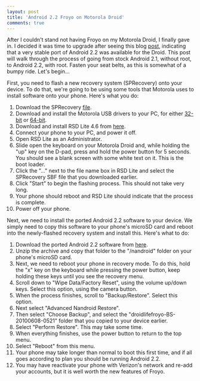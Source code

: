 ```yaml
---
layout: post
title: 'Android 2.2 Froyo on Motorola Droid'
comments: true
---
```

<p>After I couldn't stand not having Froyo on my Motorola Droid, I finally gave in. I decided it was time to upgrade after seeing this blog <a href="http://www.droid-life.com/2010/06/08/download-newer-motorola-droid-froyo-leak-frf57/" target="_blank">post</a>, indicating that a very stable port of Android 2.2 was available for the Droid. This post will walk through the process of going from stock Android 2.1, without root, to Android 2.2, with root. Fasten your seat belts, as this is somewhat of a bumpy ride. Let's begin&hellip;</p>

<p>First, you need to flash a new recovery system (SPRecovery) onto your device. To do that, we're going to be using some tools that Motorola uses to install software onto your phone. Here's what you do:</p>

<ol>
    <li>Download the SPRecovery <a href="http://www.mediafire.com/?jgt1gjgx5gv" target="_blank">file</a>.</li>
    <li>Download and install the Motorola USB drivers to your PC, for either <a href="http://direct.motorola.com/hellomoto/Common/Drivers%20and%20Plug%20ins/USB_Drivers_32_bit_4.2.0.zip" target="_blank">32-bit</a> or <a href="http://direct.motorola.com/hellomoto/Common/Drivers%20and%20Plug%20ins/USB_Drivers_64_bit_4.2.0.zip" target="_blank">64-bit</a>.</li>
    <li>Download and install RSD Lite 4.6 from <a href="http://www.megaupload.com/?d=HBOOU08Y" target="_blank">here</a>.</li>
    <li>Connect your phone to your PC, and power it off.</li>
    <li>Open RSD Lite as an Administrator.</li>
    <li>Slide open the keyboard on your Motorola Droid and, while holding the "up" key on the D-pad, press and hold the power button for 5 seconds. You should see a blank screen with some white text on it. This is the boot loader.</li>
    <li>Click the "..." next to the file name box in RSD Lite and select the SPRecovery SBF file that you downloaded earlier.</li>
    <li>Click "Start" to begin the flashing process. This should not take very long.</li>
    <li>Your phone should reboot and RSD Lite should indicate that the process is complete.</li>
    <li>Power off your phone.</li>
</ol>


<p>Next, we need to install the ported Android 2.2 software to your device. We simply need to copy this software to your phone's microSD card and reboot into the newly-flashed recovery system and install this. Here's what to do:</p>

<ol>
    <li>Download the ported Android 2.2 software from <a href="http://www.megaupload.com/?d=5X0248JI" target="_blank">here</a>.</li>
    <li>Unzip the archive and copy that folder to the "/nandroid" folder on your phone's microSD card.</li>
    <li>Next, we need to reboot your phone in recovery mode. To do this, hold the "x" key on the keyboard while pressing the power button, keep holding these keys until you see the recovery menu.</li>
    <li>Scroll down to "Wipe Data/Factory Reset", using the volume up/down keys. Select this option, using the camera button.</li>
    <li>When the process finishes, scroll to "Backup/Restore". Select this option.</li>
    <li>Next select "Advanced Nandroid Restore".</li>
    <li>Then select "Choose Backup", and select the "droidlifefroyo-BS-20100608-0521" folder that you copied to your device earlier.</li>
    <li>Select "Perform Restore". This may take some time.</li>
    <li>When everything finishes, use the power button to return to the top menu.</li>
    <li>Select "Reboot" from this menu.</li>
    <li>Your phone may take longer than normal to boot this first time, and if all goes according to plan you should be running Android 2.2.</li>
    <li>You may have reactivate your phone with Verizon's network and re-add your accounts, but it is well worth the new features of Froyo.</li>
</ol>
